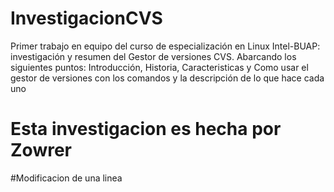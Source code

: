 # InvestigacionCVS
Primer trabajo en equipo del curso de especialización en Linux Intel-BUAP: investigación y resumen del Gestor de versiones CVS. Abarcando los siguientes puntos: Introducción, Historia, Caracteristicas y Como usar el gestor de versiones con los comandos y la descripción de lo que hace cada uno

# Esta investigacion es hecha por Zowrer

#Modificacion de una linea 
